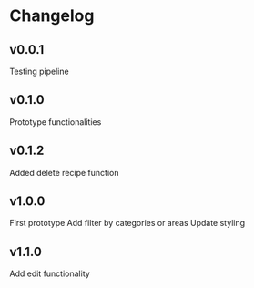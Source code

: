 # Changelog

## v0.0.1

Testing pipeline

## v0.1.0

Prototype functionalities

## v0.1.2

Added delete recipe function

## v1.0.0

First prototype
Add filter by categories or areas
Update styling

## v1.1.0

Add edit functionality